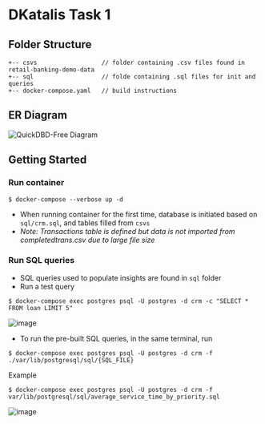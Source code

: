 # DKatalis Task 1
## Folder Structure
```
+-- csvs                  // folder containing .csv files found in retail-banking-demo-data
+-- sql                   // folde containing .sql files for init and queries
+-- docker-compose.yaml   // build instructions
```
## ER Diagram
![QuickDBD-Free Diagram](https://user-images.githubusercontent.com/20048824/175198022-f35df83e-7c60-4d85-82a6-39d61608db70.png)
## Getting Started
### Run container
```
$ docker-compose --verbose up -d
```
- When running container for the first time, database is initiated based on `sql/crm.sql`, and tables filled from `csvs`
- *Note: Transactions table is defined but data is not imported from completedtrans.csv due to large file size*
### Run SQL queries 
- SQL queries used to populate insights are found in `sql` folder
- Run a test query
```
$ docker-compose exec postgres psql -U postgres -d crm -c "SELECT * FROM loan LIMIT 5"
```
![image](https://user-images.githubusercontent.com/20048824/175203500-40212f32-cde4-4718-9d23-5fa9e097697f.png)

- To run the pre-built SQL queries, in the same terminal, run
```
$ docker-compose exec postgres psql -U postgres -d crm -f ./var/lib/postgresql/sql/{SQL_FILE}
```
Example
```
$ docker-compose exec postgres psql -U postgres -d crm -f var/lib/postgresql/sql/average_service_time_by_priority.sql
```
![image](https://user-images.githubusercontent.com/20048824/175203560-94d62c43-04cd-4e29-8dfa-4b65ac4a5a84.png)
